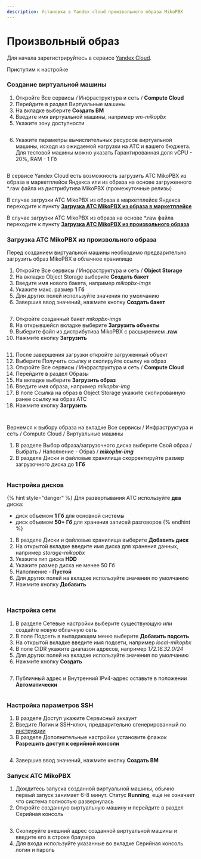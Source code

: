 ```yaml
---
description: Установка в Yandex cloud произвольного образа MikoPBX
---
```


# Произвольный образ

Для начала зарегистрируйтесь в сервисе [Yandex Cloud](https://console.cloud.yandex.ru/?referralCode=dn22bvnhhe64i62i71ua).

Приступим к настройке

### Создание виртуальной машины

1. Откройте Все сервисы / Инфраструктура и сеть / **Compute Cloud**
2. Перейдите в раздел Виртуальные машины
3. На вкладке выберите **Создать ВМ**
4. Введите имя виртуальной машины, например _vm-mikopbx_
5. Укажите зону доступности

<figure><img src="../../../.gitbook/assets/MikoPBXYandexInstallation_5.png" alt=""><figcaption></figcaption></figure>

6. Укажите параметры вычислительных ресурсов виртуальной машины, исходя из ожидаемой нагрузки на АТС и вашего бюджета. Для тестовой машины можно указать Гарантированная доля vCPU - 20%, RAM - 1 Гб

<figure><img src="../../../.gitbook/assets/MikoPBXYandexInstallation_9.png" alt=""><figcaption></figcaption></figure>

В сервисе Yandex Cloud есть возможность загрузить АТС MikoPBX из образа в маркетплейсе Яндекса или из образа на основе загруженного \*.raw файла из дистрибутива MikoPBX (промежуточные релизы)

В случае загрузки АТС MikoPBX из образа в маркетплейсе Яндекса переходите к пункту [**Загрузка АТС MikoPBX из образа в маркетплейсе**](yandex-cloud-marketplace.md#zagruzka-ats-mikopbx-iz-obraza-v-marketpleise)

В случае загрузки АТС MikoPBX из образа на основе \*.raw файла переходите к пункту [**Загрузка АТС MikoPBX из произвольного образа**](yandex-cloud-marketplace.md#zagruzka-ats-mikopbx-iz-proizvolnogo-obraza)

### Загрузка АТС MikoPBX из произвольного образа

Перед созданием виртуальной машины необходимо предварительно загрузить образ MikoPBX в облачное хранилище

1. Откройте Все сервисы / Инфраструктура и сеть / **Object Storage**
2. На вкладке Object Storage выберите **Создать бакет**
3. Введите имя нового бакета, например _mikopbx-imgs_
4. Укажите макс. размер **1 Гб**
5. Для других полей используйте значения по умолчанию
6. Завершив ввод значений, нажмите кнопку **Создать бакет**

<figure><img src="../../../.gitbook/assets/MikoPBXYandexInstallation_1 (1).png" alt=""><figcaption></figcaption></figure>

7. Откройте созданный бакет _mikopbx-imgs_
8. На открывшейся вкладке выберите **Загрузить объекты**
9. Выберите файл из дистрибутива MikoPBX с расширением **.raw**
10. Нажмите кнопку **Загрузить**

<figure><img src="../../../.gitbook/assets/MikoPBXYandexInstallation_2.png" alt=""><figcaption></figcaption></figure>

11. После завершения загрузки откройте загруженный объект
12. Выберите Получить ссылку и скопируйте ссылку на образ
13. Откройте Все сервисы / Инфраструктура и сеть / **Compute Cloud**
14. Перейдите в раздел Образы
15. На вкладке выберите **Загрузить образ**
16. Введите имя образа, например _mikopbx-img_
17. В поле Ссылка на образ в Object Storage укажите скопированную ранее ссылку на образ АТС
18. Нажмите кнопку **Загрузить**

<figure><img src="../../../.gitbook/assets/MikoPBXYandexInstallation_3.png" alt=""><figcaption></figcaption></figure>

<figure><img src="../../../.gitbook/assets/MikoPBXYandexInstallation_4.png" alt=""><figcaption></figcaption></figure>

Вернемся к выбору образа на вкладке Все сервисы / Инфраструктура и сеть / Compute Cloud / Виртуальные машины

1. В разделе Выбор образа/загрузочного диска выберите Свой образ / Выбрать / Наполнение - Образ / _**mikopbx-img**_
2. В разделе Диски и файловые хранилища скорректируйте размер загрузочного диска до **1 Гб**

<figure><img src="../../../.gitbook/assets/MikoPBXYandexInstallation_6.png" alt=""><figcaption></figcaption></figure>

### Настройка дисков

{% hint style="danger" %}
Для развертывания АТС используйте **два** диска:

* диск объемом **1 Гб** для основной системы
* диск объемом **50+ Гб** для хранения записей разговоров
{% endhint %}

1. В разделе Диски и файловые хранилища выберите **Добавить диск**
2. На открытой вкладке введите имя диска для хранения данных, например _storage-mikopbx_
3. Укажите тип диска **HDD**
4. Укажите размер диска не менее 50 Гб
5. Наполнение - **Пустой**
6. Для других полей на вкладке используйте значения по умолчанию
7. Нажмите кнопку **Добавить**

<figure><img src="../../../.gitbook/assets/MikoPBXYandexInstallation_7.png" alt=""><figcaption></figcaption></figure>

<figure><img src="../../../.gitbook/assets/MikoPBXYandexInstallation_15.png" alt=""><figcaption></figcaption></figure>

### Настройка сети

1. В разделе Сетевые настройки выберите существующую или создайте новую облачную сеть
2. В поле Подсеть в выпадающем меню выберите **Добавить подсеть**
3. На открытой вкладке введите имя подсети, например _local-mikopbx_
4. В поле CIDR укажите диапазон адресов, например _172.16.32.0/24_
5. Для других полей на вкладке используйте значения по умолчанию
6. Нажмите кнопку **Создать**

<figure><img src="../../../.gitbook/assets/MikoPBXYandexInstallation_10.png" alt=""><figcaption></figcaption></figure>

7. Публичный адрес и Внутренний IPv4-адрес оставьте в положении **Автоматически**

<figure><img src="../../../.gitbook/assets/MikoPBXYandexInstallation_11.png" alt=""><figcaption></figcaption></figure>

### Настройка параметров SSH

1. В разделе Доступ укажите Сервисный аккаунт
2. Введите Логин и SSH-ключ, предварительно сгенерированный по [инструкции](https://yandex.cloud/ru/docs/compute/operations/vm-connect/ssh?utm\_source=console\&utm\_medium=side-bar-left\&utm\_campaign=compute)&#x20;
3. В разделе Дополнительные настройки установите флажок **Разрешить доступ к серийной консоли**

<figure><img src="../../../.gitbook/assets/MikoPBXYandexInstallation_12.png" alt=""><figcaption></figcaption></figure>

4. Завершив ввод значений, нажмите кнопку **Создать ВМ**

### **Запуск АТС MikoPBX**

1. Дождитесь запуска созданной виртуальной машины, обычно первый запуск занимает 6-8 минут. Статус **Running**, еще не означает что система полностью развернулась
2. Откройте созданную виртуальную машину и перейдите в раздел Серийная консоль

<figure><img src="../../../.gitbook/assets/MikoPBXYandexInstallation_13.png" alt=""><figcaption></figcaption></figure>

3. Скопируйте внешний адрес созданной виртуальной машины и введите его в строке браузера
4. Для входа используйте указанные во вкладке Серийная консоль логин и пароль

<figure><img src="../../../.gitbook/assets/MikoPBXYandexInstallation_16 (1).png" alt=""><figcaption></figcaption></figure>
